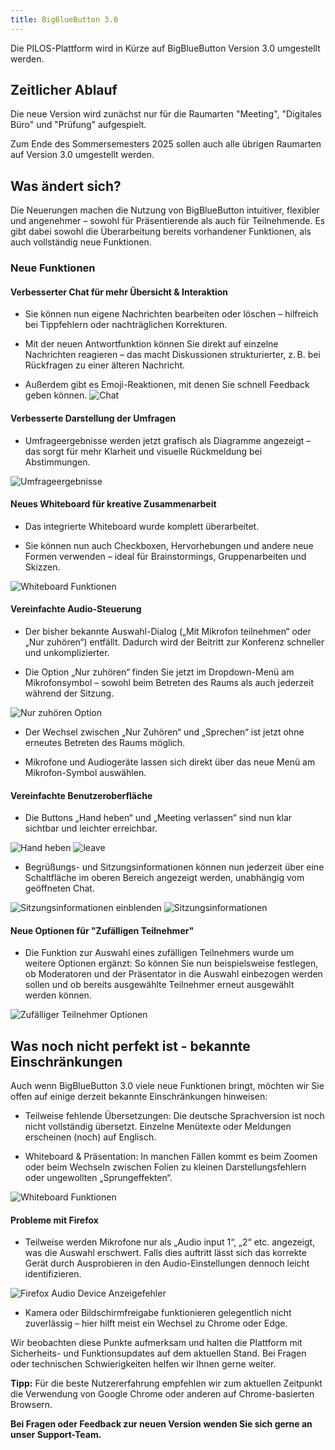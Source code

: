 ```yaml
---
title: BigBlueButton 3.0
---
```


Die PILOS-Plattform wird in Kürze auf BigBlueButton Version 3.0 umgestellt werden.

## Zeitlicher Ablauf
Die neue Version wird zunächst nur für die Raumarten "Meeting", "Digitales Büro" und "Prüfung" aufgespielt.

Zum Ende des Sommersemesters 2025 sollen auch alle übrigen Raumarten auf Version 3.0 umgestellt werden. 

## Was ändert sich?
Die Neuerungen machen die Nutzung von BigBlueButton intuitiver, flexibler und angenehmer – sowohl für Präsentierende als auch für Teilnehmende. Es gibt dabei sowohl die Überarbeitung bereits vorhandener Funktionen, als auch vollständig neue Funktionen.

### Neue Funktionen

#### Verbesserter Chat für mehr Übersicht & Interaktion
- Sie können nun eigene Nachrichten bearbeiten oder löschen – hilfreich bei Tippfehlern oder nachträglichen Korrekturen.

- Mit der neuen Antwortfunktion können Sie direkt auf einzelne Nachrichten reagieren – das macht Diskussionen strukturierter, z. B. bei Rückfragen zu einer älteren Nachricht.

- Außerdem gibt es Emoji-Reaktionen, mit denen Sie schnell Feedback geben können.
![Chat](assets/chat.png)

#### Verbesserte Darstellung der Umfragen
- Umfrageergebnisse werden jetzt grafisch als Diagramme angezeigt – das sorgt für mehr Klarheit und visuelle Rückmeldung bei Abstimmungen.

![Umfrageergebnisse](assets/poll-results.png)

#### Neues Whiteboard für kreative Zusammenarbeit
- Das integrierte Whiteboard wurde komplett überarbeitet.

- Sie können nun auch Checkboxen, Hervorhebungen und andere neue Formen verwenden – ideal für Brainstormings, Gruppenarbeiten und Skizzen.

![Whiteboard Funktionen](assets/whiteboard-functions.png)

#### Vereinfachte Audio-Steuerung
- Der bisher bekannte Auswahl-Dialog („Mit Mikrofon teilnehmen“ oder „Nur zuhören“) entfällt. Dadurch wird der Beitritt zur Konferenz schneller und unkomplizierter.

- Die Option „Nur zuhören“ finden Sie jetzt im Dropdown-Menü am Mikrofonsymbol – sowohl beim Betreten des Raums als auch jederzeit während der Sitzung.

![Nur zuhören Option](assets/listen-only.png)

- Der Wechsel zwischen „Nur Zuhören“ und „Sprechen“ ist jetzt ohne erneutes Betreten des Raums möglich.

- Mikrofone und Audiogeräte lassen sich direkt über das neue Menü am Mikrofon-Symbol auswählen.

#### Vereinfachte Benutzeroberfläche
- Die Buttons „Hand heben“ und „Meeting verlassen“ sind nun klar sichtbar und leichter erreichbar.

![Hand heben](assets/raise-hand.png)
![leave](assets/leave.png)

- Begrüßungs- und Sitzungsinformationen können nun jederzeit über eine Schaltfläche im oberen Bereich angezeigt werden, unabhängig vom geöffneten Chat.

![Sitzungsinformationen einblenden](assets/show-session-details.png)
![Sitzungsinformationen](assets/session-details.png)

#### Neue Optionen für "Zufälligen Teilnehmer"

- Die Funktion zur Auswahl eines zufälligen Teilnehmers wurde um weitere Optionen ergänzt: So können Sie nun beispielsweise festlegen, ob Moderatoren und der Präsentator in die Auswahl einbezogen werden sollen und ob bereits ausgewählte Teilnehmer erneut ausgewählt werden können.

![Zufälliger Teilnehmer Optionen](assets/random-user-options.png)

## Was noch nicht perfekt ist - bekannte Einschränkungen
Auch wenn BigBlueButton 3.0 viele neue Funktionen bringt, möchten wir Sie offen auf einige derzeit bekannte Einschränkungen hinweisen:

- Teilweise fehlende Übersetzungen: Die deutsche Sprachversion ist noch nicht vollständig übersetzt. Einzelne Menütexte oder Meldungen erscheinen (noch) auf Englisch.

- Whiteboard & Präsentation: In manchen Fällen kommt es beim Zoomen oder beim Wechseln zwischen Folien zu kleinen Darstellungsfehlern oder ungewollten „Sprungeffekten“.

![Whiteboard Funktionen](assets/whiteboard-scroll-bug.png)

#### Probleme mit Firefox

- Teilweise werden Mikrofone nur als „Audio input 1“, „2“ etc. angezeigt, was die Auswahl erschwert. Falls dies auftritt lässt sich das korrekte Gerät durch Ausprobieren in den Audio-Einstellungen dennoch leicht identifizieren.

![Firefox Audio Device Anzeigefehler](assets/firefox-audiodevice-bug.png)


- Kamera oder Bildschirmfreigabe funktionieren gelegentlich nicht zuverlässig – hier hilft meist ein Wechsel zu Chrome oder Edge.


Wir beobachten diese Punkte aufmerksam und halten die Plattform mit Sicherheits- und Funktionsupdates auf dem aktuellen Stand. Bei Fragen oder technischen Schwierigkeiten helfen wir Ihnen gerne weiter.

**Tipp:** Für die beste Nutzererfahrung empfehlen wir zum aktuellen Zeitpunkt die Verwendung von Google Chrome oder anderen auf Chrome-basierten Browsern.

**Bei Fragen oder Feedback zur neuen Version wenden Sie sich gerne an unser Support-Team.**